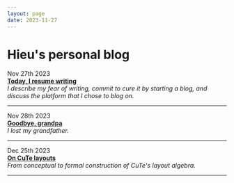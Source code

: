 ```yaml
---
layout: page
date: 2023-11-27
---
```


# Hieu's personal blog

Nov 27th 2023
<br>
[**Today, I resume writing**](./today_i_resume_writing)
<br>
*I describe my fear of writing, commit to cure it by starting a blog, and
discuss the platform that I chose to blog on.*
<hr>

Nov 28th 2023
<br>
[**Goodbye, grandpa**](./goodbye_grandpa)
<br>
*I lost my grandfather.*
<hr>

Dec 25th 2023
<br>
[**On CuTe layouts**](./on_cute_layouts)
<br>
*From conceptual to formal construction of CuTe's layout algebra.*
<hr>
